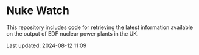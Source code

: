 # Nuke Watch

This repository includes code for retrieving the latest information available on the output of EDF nuclear power plants in the UK.

Last updated: 2024-08-12 11:09